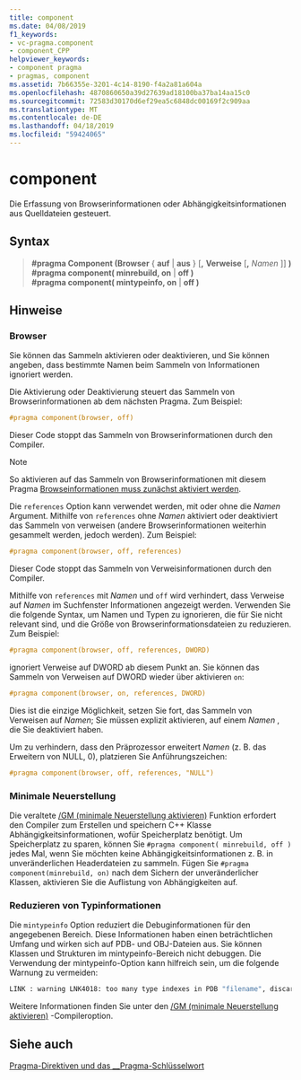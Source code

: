 ```yaml
---
title: component
ms.date: 04/08/2019
f1_keywords:
- vc-pragma.component
- component_CPP
helpviewer_keywords:
- component pragma
- pragmas, component
ms.assetid: 7b66355e-3201-4c14-8190-f4a2a81a604a
ms.openlocfilehash: 4870860650a39d27639ad18100ba37ba14aa15c0
ms.sourcegitcommit: 72583d30170d6ef29ea5c6848dc00169f2c909aa
ms.translationtype: MT
ms.contentlocale: de-DE
ms.lasthandoff: 04/18/2019
ms.locfileid: "59424065"
---
```

# <a name="component"></a>component

Die Erfassung von Browserinformationen oder Abhängigkeitsinformationen aus Quelldateien gesteuert.

## <a name="syntax"></a>Syntax

> **#pragma Component (Browser** { **auf** | **aus** } [**,** **Verweise** [**,** *Namen* ]] **)** \
> **#pragma component( minrebuild, on** | **off )** \
> **#pragma component( mintypeinfo, on** | **off )**

## <a name="remarks"></a>Hinweise

### <a name="browser"></a>Browser

Sie können das Sammeln aktivieren oder deaktivieren, und Sie können angeben, dass bestimmte Namen beim Sammeln von Informationen ignoriert werden.

Die Aktivierung oder Deaktivierung steuert das Sammeln von Browserinformationen ab dem nächsten Pragma. Zum Beispiel:

```cpp
#pragma component(browser, off)
```

Dieser Code stoppt das Sammeln von Browserinformationen durch den Compiler.

> [!NOTE]
> So aktivieren auf das Sammeln von Browserinformationen mit diesem Pragma [Browseinformationen muss zunächst aktiviert werden](../build/reference/building-browse-information-files-overview.md).

Die `references` Option kann verwendet werden, mit oder ohne die *Namen* Argument. Mithilfe von `references` ohne *Namen* aktiviert oder deaktiviert das Sammeln von verweisen (andere Browserinformationen weiterhin gesammelt werden, jedoch werden). Zum Beispiel:

```cpp
#pragma component(browser, off, references)
```

Dieser Code stoppt das Sammeln von Verweisinformationen durch den Compiler.

Mithilfe von `references` mit *Namen* und `off` wird verhindert, dass Verweise auf *Namen* im Suchfenster Informationen angezeigt werden. Verwenden Sie die folgende Syntax, um Namen und Typen zu ignorieren, die für Sie nicht relevant sind, und die Größe von Browserinformationsdateien zu reduzieren. Zum Beispiel:

```cpp
#pragma component(browser, off, references, DWORD)
```

ignoriert Verweise auf DWORD ab diesem Punkt an. Sie können das Sammeln von Verweisen auf DWORD wieder über aktivieren `on`:

```cpp
#pragma component(browser, on, references, DWORD)
```

Dies ist die einzige Möglichkeit, setzen Sie fort, das Sammeln von Verweisen auf *Namen*; Sie müssen explizit aktivieren, auf einem *Namen* , die Sie deaktiviert haben.

Um zu verhindern, dass den Präprozessor erweitert *Namen* (z. B. das Erweitern von NULL, 0), platzieren Sie Anführungszeichen:

```cpp
#pragma component(browser, off, references, "NULL")
```

### <a name="minimal-rebuild"></a>Minimale Neuerstellung

Die veraltete [/GM (minimale Neuerstellung aktivieren)](../build/reference/gm-enable-minimal-rebuild.md) Funktion erfordert den Compiler zum Erstellen und speichern C++ Klasse Abhängigkeitsinformationen, wofür Speicherplatz benötigt. Um Speicherplatz zu sparen, können Sie `#pragma component( minrebuild, off )` jedes Mal, wenn Sie möchten keine Abhängigkeitsinformationen z. B. in unveränderlichen Headerdateien zu sammeln. Fügen Sie `#pragma component(minrebuild, on)` nach dem Sichern der unveränderlicher Klassen, aktivieren Sie die Auflistung von Abhängigkeiten auf.

### <a name="reduce-type-information"></a>Reduzieren von Typinformationen

Die `mintypeinfo` Option reduziert die Debuginformationen für den angegebenen Bereich. Diese Informationen haben einen beträchtlichen Umfang und wirken sich auf PDB- und OBJ-Dateien aus. Sie können Klassen und Strukturen im mintypeinfo-Bereich nicht debuggen. Die Verwendung der mintypeinfo-Option kann hilfreich sein, um die folgende Warnung zu vermeiden:

```cmd
LINK : warning LNK4018: too many type indexes in PDB "filename", discarding subsequent type information
```

Weitere Informationen finden Sie unter den [/GM (minimale Neuerstellung aktivieren)](../build/reference/gm-enable-minimal-rebuild.md) -Compileroption.

## <a name="see-also"></a>Siehe auch

[Pragma-Direktiven und das __Pragma-Schlüsselwort](../preprocessor/pragma-directives-and-the-pragma-keyword.md)